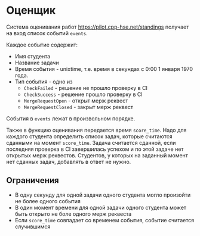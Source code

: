 # Оценщик

Система оценивания работ https://pilot.cpp-hse.net/standings получает на вход список событий `events`.

Каждое событие содержит:
- Имя студента
- Название задачи
- Время события - unixtime, т.е. время в секундах с 0:00 1 января 1970 года.
- Тип события - одно из
  - `CheckFailed` - решение не прошло проверку в CI
  - `CheckSuccess` - решение прошло проверку в CI
  - `MergeRequestOpen` - открыт мерж реквест
  - `MergeRequestClosed` - закрыт мерж реквест

События в `events` лежат в произвольном порядке.

Также в функцию оценивания передается время `score_time`. Надо для каждого студента определить список задач,
которые считаются сданными на момент `score_time`.
Задача считается сданной, если последняя проверка в CI завершилась успехом и по этой задаче нет открытых мерж реквестов.
Студентов, у которых на заданный момент нет сданных задач, добавлять в ответ не нужно.

## Ограничения
- В одну секунду для одной задачи одного студента могло произойти не более одного события
- В один момент времени для одной задачи одного студента может быть открыто не боле одного мерж реквеста
- Если `score_time` совпадает со временем события, событие считается случившимся
